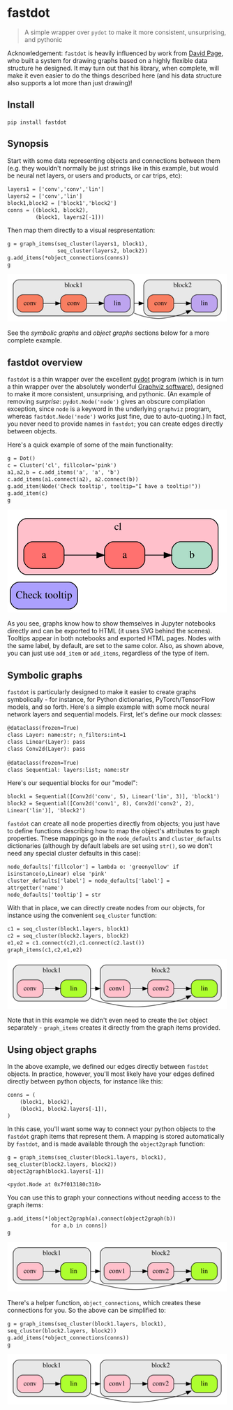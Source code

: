 <!--

#################################################
### THIS FILE WAS AUTOGENERATED! DO NOT EDIT! ###
#################################################
# file to edit: index.ipynb
# command to build the docs after a change: nbdev_build_docs

-->

# fastdot

> A simple wrapper over `pydot` to make it more consistent, unsurprising, and pythonic


Acknowledgement: `fastdot` is heavily influenced by work from [David Page](https://github.com/davidcpage/), who built a system for drawing graphs based on a highly flexible data structure he designed. It may turn out that his library, when complete, will make it even easier to do the things described here (and his data structure also supports a lot more than just drawing)!

## Install

`pip install fastdot`

## Synopsis

Start with some data representing objects and connections between them (e.g. they wouldn't normally be just strings like in this example, but would be neural net layers, or users and products, or car trips, etc):
<div class="codecell" markdown="1">
<div class="input_area" markdown="1">

```
layers1 = ['conv','conv','lin']
layers2 = ['conv','lin']
block1,block2 = ['block1','block2']
conns = ((block1, block2),
         (block1, layers2[-1]))
```

</div>

</div>

Then map them directly to a visual respresentation:
<div class="codecell" markdown="1">
<div class="input_area" markdown="1">

```
g = graph_items(seq_cluster(layers1, block1),
                seq_cluster(layers2, block2))
g.add_items(*object_connections(conns))
g
```

</div>
<div class="output_area" markdown="1">




![svg](docs/images/output_7_0.svg)



</div>

</div>

See the *symbolic graphs* and *object graphs* sections below for a more complete example.

## fastdot overview

`fastdot` is a thin wrapper over the excellent [pydot](https://github.com/pydot/pydot) program (which is in turn a thin wrapper over the absolutely wonderful [Graphviz software](https://www.graphviz.org/)), designed to make it more consistent, unsurprising, and pythonic. (An example of removing *surprise*: `pydot.Node('node')` gives an obscure compilation exception, since `node` is a keyword in the underlying `graphviz` program, whereas `fastdot.Node('node')` works just fine, due to auto-quoting.) In fact, you never need to provide names in `fastdot`; you can create edges directly between objects.

Here's a quick example of some of the main functionality:
<div class="codecell" markdown="1">
<div class="input_area" markdown="1">

```
g = Dot()
c = Cluster('cl', fillcolor='pink')
a1,a2,b = c.add_items('a', 'a', 'b')
c.add_items(a1.connect(a2), a2.connect(b))
g.add_item(Node('Check tooltip', tooltip="I have a tooltip!"))
g.add_item(c)
g
```

</div>
<div class="output_area" markdown="1">




![svg](docs/images/output_12_0.svg)



</div>

</div>

As you see, graphs know how to show themselves in Jupyter notebooks directly and can be exported to HTML (it uses SVG behind the scenes). Tooltips appear in both notebooks and exported HTML pages. Nodes with the same label, by default, are set to the same color. Also, as shown above, you can just use `add_item` or `add_items`, regardless of the type of item.

## Symbolic graphs

`fastdot` is particularly designed to make it easier to create graphs symbolically - for instance, for Python dictionaries, PyTorch/TensorFlow models, and so forth. Here's a simple example with some mock neural network layers and sequential models. First, let's define our mock classes:
<div class="codecell" markdown="1">
<div class="input_area" markdown="1">

```
@dataclass(frozen=True)
class Layer: name:str; n_filters:int=1
class Linear(Layer): pass
class Conv2d(Layer): pass

@dataclass(frozen=True)
class Sequential: layers:list; name:str
```

</div>

</div>

Here's our sequential blocks for our "model":
<div class="codecell" markdown="1">
<div class="input_area" markdown="1">

```
block1 = Sequential([Conv2d('conv', 5), Linear('lin', 3)], 'block1')
block2 = Sequential([Conv2d('conv1', 8), Conv2d('conv2', 2), Linear('lin')], 'block2')
```

</div>

</div>

`fastdot` can create all node properties directly from objects; you just have to define functions describing how to map the object's attributes to graph properties. These mappings go in the `node_defaults` and `cluster_defaults` dictionaries (although by default labels are set using `str()`, so we don't need any special cluster defaults in this case):
<div class="codecell" markdown="1">
<div class="input_area" markdown="1">

```
node_defaults['fillcolor'] = lambda o: 'greenyellow' if isinstance(o,Linear) else 'pink'
cluster_defaults['label'] = node_defaults['label'] = attrgetter('name')
node_defaults['tooltip'] = str
```

</div>

</div>

With that in place, we can directly create nodes from our objects, for instance using the convenient `seq_cluster` function:
<div class="codecell" markdown="1">
<div class="input_area" markdown="1">

```
c1 = seq_cluster(block1.layers, block1)
c2 = seq_cluster(block2.layers, block2)
e1,e2 = c1.connect(c2),c1.connect(c2.last())
graph_items(c1,c2,e1,e2)
```

</div>
<div class="output_area" markdown="1">




![svg](docs/images/output_22_0.svg)



</div>

</div>

Note that in this example we didn't even need to create the `Dot` object separately - `graph_items` creates it directly from the graph items provided.

## Using object graphs

In the above example, we defined our edges directly between `fastdot` objects. In practice, however, you'll most likely have your edges defined directly between python objects, for instance like this:
<div class="codecell" markdown="1">
<div class="input_area" markdown="1">

```
conns = (
    (block1, block2),
    (block1, block2.layers[-1]),
)
```

</div>

</div>

In this case, you'll want some way to connect your python objects to the `fastdot` graph items that represent them. A mapping is stored automatically by `fastdot`, and is made available through the `object2graph` function:
<div class="codecell" markdown="1">
<div class="input_area" markdown="1">

```
g = graph_items(seq_cluster(block1.layers, block1), seq_cluster(block2.layers, block2))
object2graph(block1.layers[-1])
```

</div>
<div class="output_area" markdown="1">




    <pydot.Node at 0x7f013180c310>



</div>

</div>

You can use this to graph your connections without needing access to the graph items:
<div class="codecell" markdown="1">
<div class="input_area" markdown="1">

```
g.add_items(*[object2graph(a).connect(object2graph(b))
              for a,b in conns])
g
```

</div>
<div class="output_area" markdown="1">




![svg](docs/images/output_30_0.svg)



</div>

</div>

There's a helper function, `object_connections`, which creates these connections for you. So the above can be simplified to:
<div class="codecell" markdown="1">
<div class="input_area" markdown="1">

```
g = graph_items(seq_cluster(block1.layers, block1), seq_cluster(block2.layers, block2))
g.add_items(*object_connections(conns))
g
```

</div>
<div class="output_area" markdown="1">




![svg](docs/images/output_32_0.svg)



</div>

</div>
